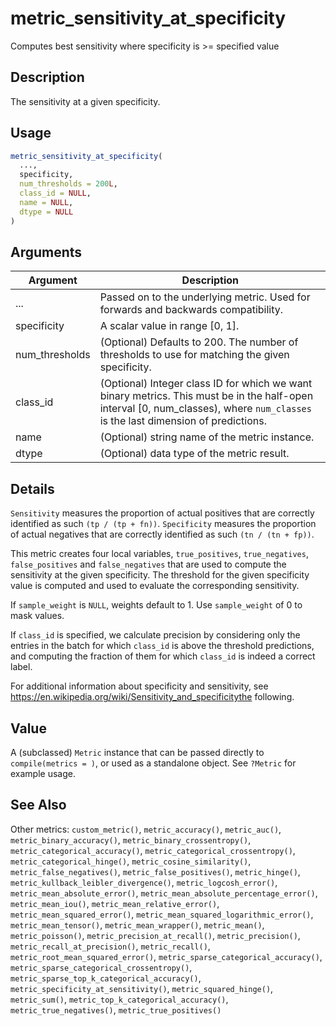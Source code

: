# metric_sensitivity_at_specificity


Computes best sensitivity where specificity is >= specified value




## Description

The sensitivity at a given specificity.





## Usage
```r
metric_sensitivity_at_specificity(
  ...,
  specificity,
  num_thresholds = 200L,
  class_id = NULL,
  name = NULL,
  dtype = NULL
)
```




## Arguments


Argument      |Description
------------- |----------------
... | Passed on to the underlying metric. Used for forwards and backwards compatibility.
specificity | A scalar value in range [0, 1].
num_thresholds | (Optional) Defaults to 200. The number of thresholds to use for matching the given specificity.
class_id | (Optional) Integer class ID for which we want binary metrics. This must be in the half-open interval [0, num_classes), where ``num_classes`` is the last dimension of predictions.
name | (Optional) string name of the metric instance.
dtype | (Optional) data type of the metric result.




## Details

``Sensitivity`` measures the proportion of actual positives that are correctly
identified as such ``(tp / (tp + fn))``. ``Specificity`` measures the proportion of
actual negatives that are correctly identified as such ``(tn / (tn + fp))``.

This metric creates four local variables, ``true_positives``, ``true_negatives``,
``false_positives`` and ``false_negatives`` that are used to compute the
sensitivity at the given specificity. The threshold for the given specificity
value is computed and used to evaluate the corresponding sensitivity.

If ``sample_weight`` is ``NULL``, weights default to 1. Use ``sample_weight`` of 0
to mask values.

If ``class_id`` is specified, we calculate precision by considering only the
entries in the batch for which ``class_id`` is above the threshold predictions,
and computing the fraction of them for which ``class_id`` is indeed a correct
label.

For additional information about specificity and sensitivity, see https://en.wikipedia.org/wiki/Sensitivity_and_specificitythe following.





## Value

A (subclassed) ``Metric`` instance that can be passed directly to
``compile(metrics = )``, or used as a standalone object. See ``?Metric`` for
example usage.






## See Also

Other metrics: 
`custom_metric()`,
`metric_accuracy()`,
`metric_auc()`,
`metric_binary_accuracy()`,
`metric_binary_crossentropy()`,
`metric_categorical_accuracy()`,
`metric_categorical_crossentropy()`,
`metric_categorical_hinge()`,
`metric_cosine_similarity()`,
`metric_false_negatives()`,
`metric_false_positives()`,
`metric_hinge()`,
`metric_kullback_leibler_divergence()`,
`metric_logcosh_error()`,
`metric_mean_absolute_error()`,
`metric_mean_absolute_percentage_error()`,
`metric_mean_iou()`,
`metric_mean_relative_error()`,
`metric_mean_squared_error()`,
`metric_mean_squared_logarithmic_error()`,
`metric_mean_tensor()`,
`metric_mean_wrapper()`,
`metric_mean()`,
`metric_poisson()`,
`metric_precision_at_recall()`,
`metric_precision()`,
`metric_recall_at_precision()`,
`metric_recall()`,
`metric_root_mean_squared_error()`,
`metric_sparse_categorical_accuracy()`,
`metric_sparse_categorical_crossentropy()`,
`metric_sparse_top_k_categorical_accuracy()`,
`metric_specificity_at_sensitivity()`,
`metric_squared_hinge()`,
`metric_sum()`,
`metric_top_k_categorical_accuracy()`,
`metric_true_negatives()`,
`metric_true_positives()`



